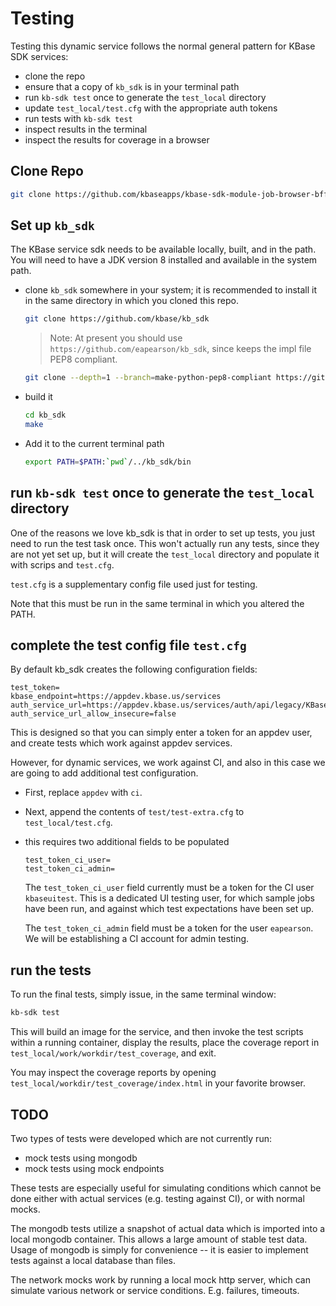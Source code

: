 # Testing

Testing this dynamic service follows the normal general pattern for KBase SDK services:

- clone the repo
- ensure that a copy of `kb_sdk` is in your terminal path
- run `kb-sdk test` once to generate the `test_local` directory
- update `test_local/test.cfg` with the appropriate auth tokens
- run tests with `kb-sdk test`
- inspect results in the terminal
- inspect the results for coverage in a browser

## Clone Repo

```bash
git clone https://github.com/kbaseapps/kbase-sdk-module-job-browser-bff
```

## Set up `kb_sdk`

The KBase service sdk needs to be available locally, built, and in the path. You will need to have a JDK version 8 installed and available in the system path.

- clone `kb_sdk` somewhere in your system; it is recommended to install it in the same directory in which you cloned this repo.
  
  ```bash
  git clone https://github.com/kbase/kb_sdk
  ```

  > Note: At present you should use `https://github.com/eapearson/kb_sdk`, since keeps the impl file PEP8 compliant.

    ```bash
    git clone --depth=1 --branch=make-python-pep8-compliant https://github.com/eapearson/kb_sdk 
    ```

- build it

  ```bash
  cd kb_sdk
  make
  ```

- Add it to the current terminal path

  ```bash
  export PATH=$PATH:`pwd`/../kb_sdk/bin
  ```

## run `kb-sdk test` once to generate the `test_local` directory

One of the reasons we love kb_sdk is that in order to set up tests, you just need to run the test task once. This won't actually run any tests, since they are not yet set up, but it will create the `test_local` directory and populate it with scrips and `test.cfg`.

`test.cfg` is a supplementary config file used just for testing.

Note that this must be run in the same terminal in which you altered the PATH.

## complete the test config file `test.cfg`

By default kb_sdk creates the following configuration fields:

```text
test_token=
kbase_endpoint=https://appdev.kbase.us/services
auth_service_url=https://appdev.kbase.us/services/auth/api/legacy/KBase/Sessions/Login
auth_service_url_allow_insecure=false
```

This is designed so that you can simply enter a token for an appdev user, and create tests which work against appdev services.

However, for dynamic services, we work against CI, and also in this case we are going to add additional test configuration.

- First, replace `appdev` with `ci`. 
- Next, append the contents of `test/test-extra.cfg` to `test_local/test.cfg`.
- this requires two additional fields to be populated
  
  ```text
  test_token_ci_user=
  test_token_ci_admin=
  ```

  The `test_token_ci_user` field currently must be a token for the CI user `kbaseuitest`. This is a dedicated UI testing user, for which sample jobs have been run, and against which test expectations have been set up.

  The `test_token_ci_admin` field must be a token for the user `eapearson`. We will be establishing a CI account for admin testing.


## run the tests

To run the final tests, simply issue, in the same terminal window:

```bash
kb-sdk test
```

This will build an image for the service, and then invoke the test scripts within a running container, display the results, place the coverage report in `test_local/work/workdir/test_coverage`, and exit.

You may inspect the coverage reports by opening `test_local/workdir/test_coverage/index.html` in your favorite browser.

## TODO

Two types of tests were developed which are not currently run:

- mock tests using mongodb
- mock tests using mock endpoints

These tests are especially useful for simulating conditions which cannot be done either with actual services (e.g. testing against CI), or with normal mocks.

The mongodb tests utilize a snapshot of actual data which is imported into a local mongodb container. This allows a large amount of stable test data. Usage of mongodb is simply for convenience -- it is easier to implement tests against a local database than files.

The network mocks work by running a local mock http server, which can simulate various network or service conditions. E.g. failures, timeouts.
